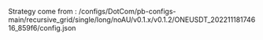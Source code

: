 Strategy come from : /configs/DotCom/pb-configs-main/recursive_grid/single/long/noAU/v0.1.x/v0.1.2/ONEUSDT_20221118174616_859f6/config.json